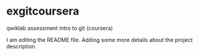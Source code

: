 # exgitcoursera
qwiklab assessment intro to git (coursera)

I am editing the README file. Adding some more details about the project description.
